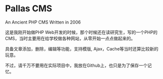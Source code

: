 # Pallas CMS

An Ancient PHP CMS Written in 2006

这是我刚开始做PHP Web开发的时候，那个时候还在读研究生，写的一个PHP的CMS，当时主要用在给学校做各种网站，从零开始一点点做起来的。

具备文章添加，删除，编辑等功能，支持模版, Ajax，Cache等当时还算比较新的玩意。

不过，请千万不要用在实际项目中，我放在Github上，也只是为了保存一个记忆。


